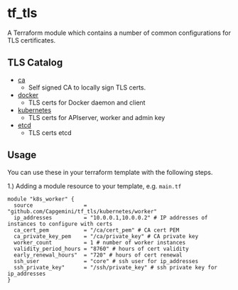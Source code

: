 tf_tls
======================

A Terraform module which contains a number of common configurations for TLS certificates.

TLS Catalog
------------
- [ca](https://github.com/Capgemini/tf_tls/tree/master/ca)
    - Self signed CA to locally sign TLS certs.
- [docker](https://github.com/Capgemini/tf_tls/tree/master/docker)
    - TLS certs for Docker daemon and client
- [kubernetes](https://github.com/Capgemini/tf_tls/tree/master/kubernetes)
    - TLS certs for APIserver, worker and admin key
- [etcd](https://github.com/Capgemini/tf_tls/tree/master/etcd)
    - TLS certs etcd

Usage
------

You can use these in your terraform template with the following steps.

1.) Adding a module resource to your template, e.g. `main.tf`

```
module "k8s_worker" {
  source                = "github.com/Capgemini/tf_tls/kubernetes/worker"
  ip_addresses          = "10.0.0.1,10.0.0.2" # IP addresses of instances to configure with certs
  ca_cert_pem           = "/ca/cert_pem" # CA cert PEM
  ca_private_key_pem    = "/ca/private_key" # CA private key
  worker_count          = 1 # number of worker instances
  validity_period_hours = "8760" # hours of cert validity
  early_renewal_hours"  = "720" # hours of cert renewal
  ssh_user              = "core" # ssh user for ip_addresses
  ssh_private_key"      = "/ssh/private_key" # ssh private key for ip_addresses
}
```
